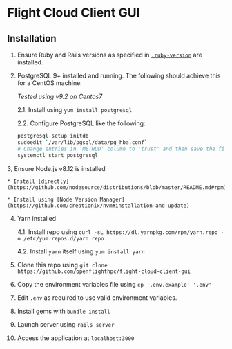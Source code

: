 # Flight Cloud Client GUI

## Installation

1. Ensure Ruby and Rails versions as specified in [`.ruby-version`](./.ruby-version) are installed.

2. PostgreSQL 9+ installed and running. The following should achieve this for a CentOS machine:

    _Tested using v9.2 on Centos7_

    2.1. Install using `yum install postgresql`

    2.2. Configure PostgreSQL like the following:

    ```bash
    postgresql-setup initdb
    sudoedit `/var/lib/pgsql/data/pg_hba.conf`
    # Change entries in 'METHOD' column to 'trust' and then save the file
    systemctl start postgresql
    ```

3, Ensure Node.js v8.12 is installed

    * Install [directly](https://github.com/nodesource/distributions/blob/master/README.md#rpm)

    * Install using [Node Version Manager](https://github.com/creationix/nvm#installation-and-update)

4. Yarn installed

    4.1. Install repo using `curl -sL https://dl.yarnpkg.com/rpm/yarn.repo -o /etc/yum.repos.d/yarn.repo`

    4.2. Install `yarn` itself using `yum install yarn`

5. Clone this repo using `git clone https://github.com/openflighthpc/flight-cloud-client-gui`

6. Copy the environment variables file using `cp '.env.example' '.env'`

7. Edit `.env` as required to use valid environment variables.

8. Install gems with `bundle install`

9. Launch server using `rails server`

10. Access the application at `localhost:3000`
